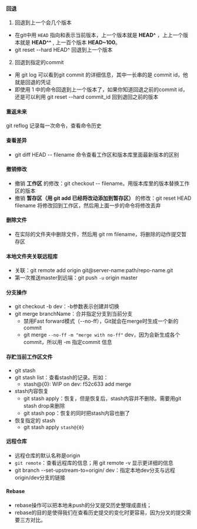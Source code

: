 #### 回退

1. 回退到上一个会几个版本
- 在git中用 `HEAD` 指向和表示当前版本，上一个版本就是  **HEAD^** ，上上一个版本就是 **HEAD^^** , 上一百个版本 **HEAD~100**。
- git reset --hard HEAD^ 回退到上一个版本

2. 回退到指定的commit
- 用 git log 可以看到git commit 的详细信息，其中一长串的是 commit id，他就是回退的凭证
- 即使用 1 中的命令回退到上一个版本了，如果你知道回退之前的commit id，还是可以利用  git reset --hard commit_id 回到退回之前的版本

#### 重返未来

git reflog 记录每一次命令，查看命令历史

#### 查看差异

- git diff HEAD -- filename 命令查看工作区和版本库里面最新版本的区别

#### 撤销修改

- 撤销 **工作区** 的修改：git checkout -- filename。用版本库里的版本替换工作区的版本
- 撤销 **暂存区（用 git add 已经将改动添加到暂存区）** 的修改：git reset HEAD filename 将修改回到工作区，然后用上面一步的命令将修改丢弃

#### 删除文件

- 在实际的文件夹中删除文件，然后用 git rm filename，将删除的动作提交暂存区

#### 本地文件夹关联远程库

- 关联：git remote add origin git@server-name:path/repo-name.git
- 第一次推送master到远端：git push `-u` origin master

#### 分支操作

- git checkout -b dev：-b参数表示创建并切换
- git merge branchName：合并指定分支到当前分支
  - 禁用Fast forward模式（--no-ff），Git就会在merge时生成一个新的commit
  - git merge `--no-ff` `-m "merge with no-ff"` dev，因为会新生成各个commit，所以用 -m 指定commit 信息

#### 存贮当前工作区文件
- git stash
- git stash list：查看stash的记录。形如：
  - stash@{0}: WIP on dev: f52c633 add merge
- stash内容恢复
  - git stash apply：恢复，但是恢复后，stash内容并不删除。需要用git stash drop来删除
  - git stash pop：恢复的同时把stash内容也删了
- 恢复指定的 stash
  - git stash apply `stash@{0}`

#### 远程仓库

- 远程仓库的默认名称是origin
- `git remote`：查看远程库的信息；用 git remote -v 显示更详细的信息
- git branch --set-upstream-to=origin/<branch> dev：指定本地dev分支与远程origin/dev分支的链接

#### Rebase

- rebase操作可以把本地未push的分叉提交历史整理成直线；
- rebase的目的是使得我们在查看历史提交的变化时更容易，因为分叉的提交需要三方对比。

